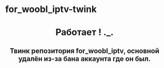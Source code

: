 # for_woobl_iptv-twink
<html>
<body>
<h1><center>Работает ! ._.</h1></center>
<h2><center>Твинк репозитория for_woobl_iptv, основной удалён из-за бана аккаунта где он был.</h2></center>
</html>